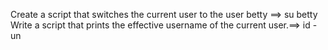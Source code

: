 Create a script that switches the current user to the user betty ==> su betty
Write a script that prints the effective username of the current user.==> id -un
